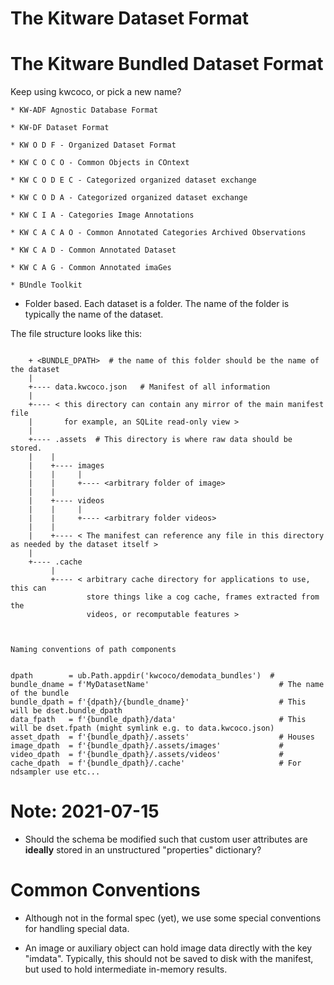 # The Kitware Dataset Format

# The Kitware Bundled Dataset Format


Keep using kwcoco, or pick a new name?

    * KW-ADF Agnostic Database Format

    * KW-DF Dataset Format

    * KW O D F - Organized Dataset Format

    * KW C O C O - Common Objects in COntext

    * KW C O D E C - Categorized organized dataset exchange 

    * KW C O D A - Categorized organized dataset exchange 

    * KW C I A - Categories Image Annotations

    * KW C A C A O - Common Annotated Categories Archived Observations  

    * KW C A D - Common Annotated Dataset  

    * KW C A G - Common Annotated imaGes  

    * BUndle Toolkit

* Folder based. Each dataset is a folder. 
  The name of the folder is typically the name of the dataset.

The file structure looks like this:



```

    + <BUNDLE_DPATH>  # the name of this folder should be the name of the dataset
    |
    +---- data.kwcoco.json   # Manifest of all information 
    |
    +---- < this directory can contain any mirror of the main manifest file 
    |       for example, an SQLite read-only view >
    |    
    +---- .assets  # This directory is where raw data should be stored.
    |    |
    |    +---- images
    |    |     |
    |    |     +---- <arbitrary folder of image>
    |    |      
    |    +---- videos
    |    |     |
    |    |     +---- <arbitrary folder videos>
    |    |     
    |    +---- < The manifest can reference any file in this directory as needed by the dataset itself >
    |
    +---- .cache
         |
         +---- < arbitrary cache directory for applications to use, this can
                 store things like a cog cache, frames extracted from the 
                 videos, or recomputable features >



Naming conventions of path components


dpath        = ub.Path.appdir('kwcoco/demodata_bundles')  #
bundle_dname = f'MyDatasetName'                             # The name of the bundle
bundle_dpath = f'{dpath}/{bundle_dname}'                    # This will be dset.bundle_dpath
data_fpath   = f'{bundle_dpath}/data'                       # This will be dset.fpath (might symlink e.g. to data.kwcoco.json)
asset_dpath  = f'{bundle_dpath}/.assets'                    # Houses
image_dpath  = f'{bundle_dpath}/.assets/images'             #  
video_dpath  = f'{bundle_dpath}/.assets/videos'             #  
cache_dpath  = f'{bundle_dpath}/.cache'                     # For ndsampler use etc...

```




# Note: 2021-07-15

* Should the schema be modified such that custom user attributes are
  **ideally** stored in an unstructured "properties" dictionary?



# Common Conventions


* Although not in the formal spec (yet), we use some special conventions for
  handling special data.

* An image or auxiliary object can hold image data directly with the key
  "imdata". Typically, this should not be saved to disk with the manifest,
  but used to hold intermediate in-memory results.
